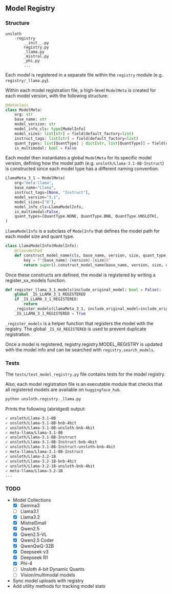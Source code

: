 ## Model Registry

### Structure
```
unsloth
    -registry
        __init__.py
        registry.py
        _llama.py
        _mistral.py
        _phi.py
        ...
```

Each model is registered in a separate file within the `registry` module (e.g. `registry/_llama.py`).

Within each model registration file, a high-level `ModelMeta` is created for each model version, with the following structure:
```python
@dataclass
class ModelMeta:
    org: str
    base_name: str
    model_version: str
    model_info_cls: type[ModelInfo]
    model_sizes: list[str] = field(default_factory=list)
    instruct_tags: list[str] = field(default_factory=list)
    quant_types: list[QuantType] | dict[str, list[QuantType]] = field(default_factory=list)
    is_multimodal: bool = False
```

Each model then instantiates a global `ModelMeta` for its specific model version, defining how the model path (e.g. `unsloth/Llama-3.1-8B-Instruct`) is constructed since each model type has a different naming convention.
```python
LlamaMeta_3_1 = ModelMeta(
    org="meta-llama",
    base_name="Llama",
    instruct_tags=[None, "Instruct"],
    model_version="3.1",
    model_sizes=["8"],
    model_info_cls=LlamaModelInfo,
    is_multimodal=False,
    quant_types=[QuantType.NONE, QuantType.BNB, QuantType.UNSLOTH],
)
```

`LlamaModelInfo` is a subclass of `ModelInfo` that defines the model path for each model size and quant type.
```python
class LlamaModelInfo(ModelInfo):
    @classmethod
    def construct_model_name(cls, base_name, version, size, quant_type, instruct_tag):
        key = f"{base_name}-{version}-{size}B"
        return super().construct_model_name(base_name, version, size, quant_type, instruct_tag, key)
```

Once these constructs are defined, the model is registered by writing a register_xx_models function.
```python
def register_llama_3_1_models(include_original_model: bool = False):
    global _IS_LLAMA_3_1_REGISTERED
    if _IS_LLAMA_3_1_REGISTERED:
        return
    _register_models(LlamaMeta_3_1, include_original_model=include_original_model)
    _IS_LLAMA_3_1_REGISTERED = True
```

`_register_models` is a helper function that registers the model with the registry.  The global `_IS_XX_REGISTERED` is used to prevent duplicate registration.

Once a model is registered, registry.registry.MODEL_REGISTRY is updated with the model info and can be searched with `registry.search_models`.

### Tests

The `tests/test_model_registry.py` file contains tests for the model registry.

Also, each model registration file is an executable module that checks that all registered models are available on `huggingface_hub`.
```python
python unsloth.registry._llama.py
```

Prints the following (abridged) output:
```bash
✓ unsloth/Llama-3.1-8B
✓ unsloth/Llama-3.1-8B-bnb-4bit
✓ unsloth/Llama-3.1-8B-unsloth-bnb-4bit
✓ meta-llama/Llama-3.1-8B
✓ unsloth/Llama-3.1-8B-Instruct
✓ unsloth/Llama-3.1-8B-Instruct-bnb-4bit
✓ unsloth/Llama-3.1-8B-Instruct-unsloth-bnb-4bit
✓ meta-llama/Llama-3.1-8B-Instruct
✓ unsloth/Llama-3.2-1B
✓ unsloth/Llama-3.2-1B-bnb-4bit
✓ unsloth/Llama-3.2-1B-unsloth-bnb-4bit
✓ meta-llama/Llama-3.2-1B
...
```

### TODO
- Model Collections
    - [x] Gemma3
    - [ ] Llama3.1
    - [x] Llama3.2
    - [x] MistralSmall
    - [x] Qwen2.5
    - [x] Qwen2.5-VL
    - [x] Qwen2.5 Coder
    - [x] QwenQwQ-32B
    - [x] Deepseek v3
    - [x] Deepseek R1
    - [x] Phi-4
    - [ ] Unsloth 4-bit Dynamic Quants
    - [ ] Vision/multimodal models
- Sync model uploads with registry
- Add utility methods for tracking model stats